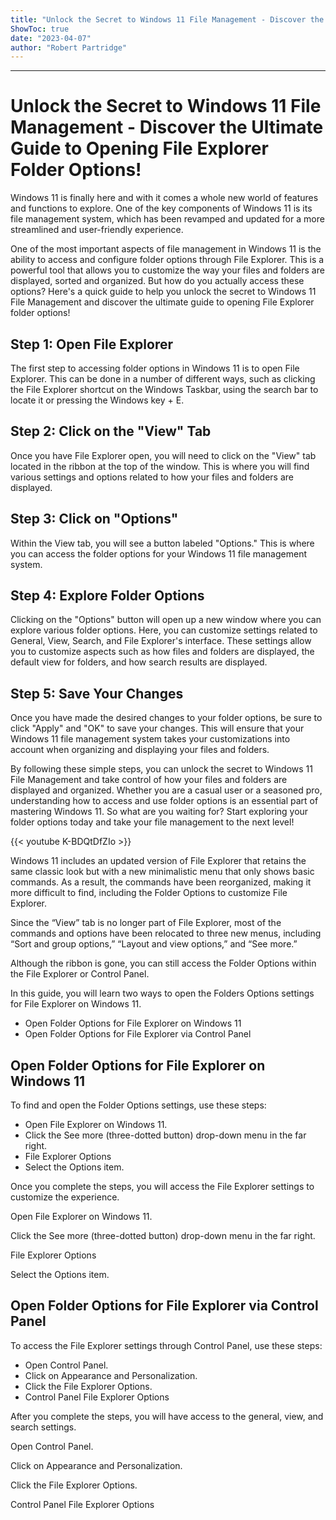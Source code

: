 ```yaml
---
title: "Unlock the Secret to Windows 11 File Management - Discover the Ultimate Guide to Opening File Explorer Folder Options!"
ShowToc: true 
date: "2023-04-07"
author: "Robert Partridge"
---
```

*****
# Unlock the Secret to Windows 11 File Management - Discover the Ultimate Guide to Opening File Explorer Folder Options!

Windows 11 is finally here and with it comes a whole new world of features and functions to explore. One of the key components of Windows 11 is its file management system, which has been revamped and updated for a more streamlined and user-friendly experience.

One of the most important aspects of file management in Windows 11 is the ability to access and configure folder options through File Explorer. This is a powerful tool that allows you to customize the way your files and folders are displayed, sorted and organized. But how do you actually access these options? Here's a quick guide to help you unlock the secret to Windows 11 File Management and discover the ultimate guide to opening File Explorer folder options!

## Step 1: Open File Explorer

The first step to accessing folder options in Windows 11 is to open File Explorer. This can be done in a number of different ways, such as clicking the File Explorer shortcut on the Windows Taskbar, using the search bar to locate it or pressing the Windows key + E.

## Step 2: Click on the "View" Tab

Once you have File Explorer open, you will need to click on the "View" tab located in the ribbon at the top of the window. This is where you will find various settings and options related to how your files and folders are displayed.

## Step 3: Click on "Options"

Within the View tab, you will see a button labeled "Options." This is where you can access the folder options for your Windows 11 file management system.

## Step 4: Explore Folder Options

Clicking on the "Options" button will open up a new window where you can explore various folder options. Here, you can customize settings related to General, View, Search, and File Explorer's interface. These settings allow you to customize aspects such as how files and folders are displayed, the default view for folders, and how search results are displayed.

## Step 5: Save Your Changes

Once you have made the desired changes to your folder options, be sure to click "Apply" and "OK" to save your changes. This will ensure that your Windows 11 file management system takes your customizations into account when organizing and displaying your files and folders.

By following these simple steps, you can unlock the secret to Windows 11 File Management and take control of how your files and folders are displayed and organized. Whether you are a casual user or a seasoned pro, understanding how to access and use folder options is an essential part of mastering Windows 11. So what are you waiting for? Start exploring your folder options today and take your file management to the next level!

{{< youtube K-BDQtDfZIo >}} 



Windows 11 includes an updated version of File Explorer that retains the same classic look but with a new minimalistic menu that only shows basic commands. As a result, the commands have been reorganized, making it more difficult to find, including the Folder Options to customize File Explorer.
 
Since the “View” tab is no longer part of File Explorer, most of the commands and options have been relocated to three new menus, including “Sort and group options,” “Layout and view options,” and “See more.”
 
Although the ribbon is gone, you can still access the Folder Options within the File Explorer or Control Panel.
 
In this guide, you will learn two ways to open the Folders Options settings for File Explorer on Windows 11.
 
- Open Folder Options for File Explorer on Windows 11
 - Open Folder Options for File Explorer via Control Panel

 
## Open Folder Options for File Explorer on Windows 11
 
To find and open the Folder Options settings, use these steps:
 
- Open File Explorer on Windows 11.
 - Click the See more (three-dotted button) drop-down menu in the far right.
 - File Explorer Options
 - Select the Options item.

 
Once you complete the steps, you will access the File Explorer settings to customize the experience.
 
Open File Explorer on Windows 11.
 
Click the See more (three-dotted button) drop-down menu in the far right.
 
File Explorer Options

 
Select the Options item.
 
## Open Folder Options for File Explorer via Control Panel
 
To access the File Explorer settings through Control Panel, use these steps:
 
- Open Control Panel.
 - Click on Appearance and Personalization.
 - Click the File Explorer Options.
 - Control Panel File Explorer Options

 
After you complete the steps, you will have access to the general, view, and search settings.
 
Open Control Panel.
 
Click on Appearance and Personalization.
 
Click the File Explorer Options.
 
Control Panel File Explorer Options





